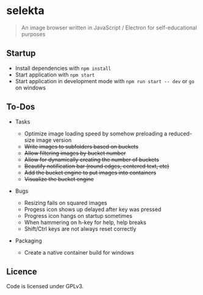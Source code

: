 # selekta
> An image browser written in JavaScript / Electron for self-educational purposes

## Startup
- Install dependencies with `npm install`
- Start application with `npm start`
- Start application in development mode with `npm run start -- dev` or `go` on windows

## To-Dos
- Tasks
  - Optimize image loading speed by somehow preloading a reduced-size image version
  - ~~Write images to subfolders based on buckets~~
  - ~~Allow filtering images by bucket number~~
  - ~~Allow for dynamically creating the number of buckets~~
  - ~~Beautify notification bar (round edges, centered text, etc)~~
  - ~~Add the bucket engine to put images into containers~~
  - ~~Visualize the bucket engine~~

- Bugs
  - Resizing fails on squared images
  - Progess icon shows up delayed after key was pressed
  - Progress icon hangs on startup sometimes
  - When hammering on h-key for help, help breaks
  - Shift/Ctrl keys are not always reset correctly

- Packaging
  - Create a native container build for windows

## Licence
Code is licensed under GPLv3.
